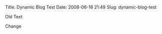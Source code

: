 Title: Dynamic Blog Test
Date: 2008-06-18 21:49
Slug: dynamic-blog-test

<div id="20080618text">

Old Text

</div>

Change

